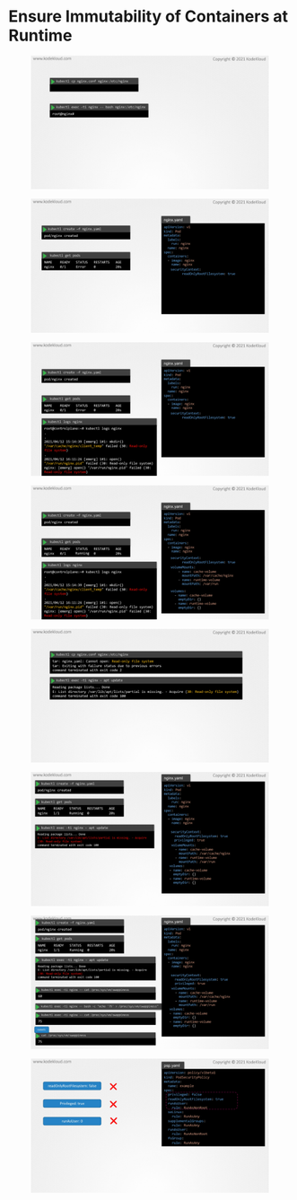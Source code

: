 # Ensure Immutability of Containers at Runtime

<figure><img src="../.gitbook/assets/KodeKloud-Kubernetes-CKS-060-monitoring-logging-runtime-security_page-0066.jpg" alt=""><figcaption></figcaption></figure>

<figure><img src="../.gitbook/assets/KodeKloud-Kubernetes-CKS-060-monitoring-logging-runtime-security_page-0067.jpg" alt=""><figcaption></figcaption></figure>

<figure><img src="../.gitbook/assets/KodeKloud-Kubernetes-CKS-060-monitoring-logging-runtime-security_page-0068.jpg" alt=""><figcaption></figcaption></figure>

<figure><img src="../.gitbook/assets/KodeKloud-Kubernetes-CKS-060-monitoring-logging-runtime-security_page-0069.jpg" alt=""><figcaption></figcaption></figure>

<figure><img src="../.gitbook/assets/KodeKloud-Kubernetes-CKS-060-monitoring-logging-runtime-security_page-0070.jpg" alt=""><figcaption></figcaption></figure>

<figure><img src="../.gitbook/assets/KodeKloud-Kubernetes-CKS-060-monitoring-logging-runtime-security_page-0071.jpg" alt=""><figcaption></figcaption></figure>

<figure><img src="../.gitbook/assets/KodeKloud-Kubernetes-CKS-060-monitoring-logging-runtime-security_page-0072.jpg" alt=""><figcaption></figcaption></figure>

<figure><img src="../.gitbook/assets/KodeKloud-Kubernetes-CKS-060-monitoring-logging-runtime-security_page-0073.jpg" alt=""><figcaption></figcaption></figure>
